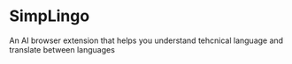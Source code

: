 # SimpLingo

An AI browser extension that helps you understand tehcnical language and translate between languages
